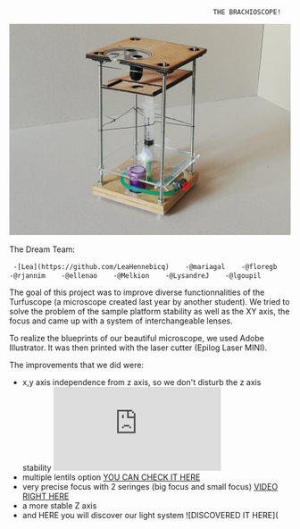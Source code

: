                                                        THE BRACHIOSCOPE!

![alt text](https://github.com/MakerLabCRI/FrugalMicroscope/blob/master/StudentStories/The%20Brachioscope/Images/IMG_20180914_111721.jpg)

The Dream Team:

     -[Lea](https://github.com/LeaHennebicq)    -@mariagal    -@floregb    -@rjannim    -@ellenao    -@Melkion    -@LysandreJ    -@lgoupil

The goal of this project was to improve diverse functionnalities of the Turfuscope (a microscope created last year by another student). We tried to solve the problem of the sample platform stability as well as the XY axis, the focus and came up with a system of interchangeable lenses. 

To realize the blueprints of our beautiful microscope, we used Adobe Illustrator. It was then printed with the laser cutter (Epilog Laser MINI). 

The improvements that we did were:
  - x,y axis independence from z axis, so we don't disturb the z axis stability
      ![HAVE A LOOK](https://github.com/MakerLabCRI/FrugalMicroscope/blob/master/Functionalities/XY/2018_slidingXYaxis/readme.md)
  - multiple lentils option
      [YOU CAN CHECK IT HERE](https://github.com/MakerLabCRI/FrugalMicroscope/tree/master/Functionalities/Optical/Lens_Brachioscope2018)
  - very precise focus with 2 seringes (big focus and small focus)
      [VIDEO RIGHT HERE](https://github.com/MakerLabCRI/FrugalMicroscope/blob/master/Functionalities/Focus/AxisMotionWithSyringes)
  - a more stable Z axis 
  - and HERE you will discover our light system ![DISCOVERED IT HERE](
